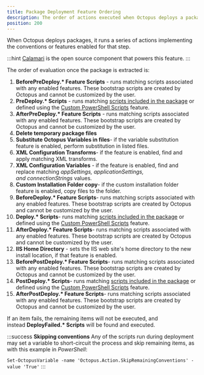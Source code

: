 ```yaml
---
title: Package Deployment Feature Ordering
description: The order of actions executed when Octopus deploys a package.
position: 200
---
```


When Octopus deploys packages, it runs a series of actions implementing the conventions or features enabled for that step.

:::hint
[Calamari](https://github.com/OctopusDeploy/Calamari) is the open source component that powers this feature.
:::

The order of evaluation once the package is extracted is:

1. **BeforePreDeploy.\* Feature Scripts** - runs matching scripts associated with any enabled features. These bootstrap scripts are created by Octopus and cannot be customized by the user.
2. **PreDeploy.\* Scripts** - runs matching [scripts included in the package](/docs/deployment-examples/custom-scripts/scripts-in-packages/index.md) or defined using the [Custom PowerShell Scripts](/docs/deployment-examples/custom-scripts/scripts-in-packages/index.md##scripts-in-package-steps) feature.
3. **AfterPreDeploy.\* Feature Scripts** - runs matching scripts associated with any enabled features. These bootstrap scripts are created by Octopus and cannot be customized by the user.
4. **Delete temporary package files**
5. **Substitute Octopus Variables in files**- if the variable substitution feature is enabled, perform substitution in listed files.
6. **XML Configuration Transforms**- if the feature is enabled, find and apply matching XML transforms.
7. **XML Configuration Variables** - if the feature is enabled, find and replace matching *appSettings, applicationSettings, and connectionStrings* values.
8. **Custom Installation Folder copy**- if the custom installation folder feature is enabled, copy files to the folder.
9. **BeforeDeploy.\* Feature Scripts**- runs matching scripts associated with any enabled features. These bootstrap scripts are created by Octopus and cannot be customized by the user.
10. **Deploy.\* Scripts**- runs matching [scripts included in the package](/docs/deployment-examples/custom-scripts/scripts-in-packages/index.md) or defined using the [Custom PowerShell Scripts](/docs/deployment-examples/custom-scripts/scripts-in-packages/index.md#scripts-in-package-steps) feature.
11. **AfterDeploy.\* Feature Scripts**- runs matching scripts associated with any enabled features. These bootstrap scripts are created by Octopus and cannot be customized by the user.
12. **IIS Home Directory** - sets the IIS web site's home directory to the new install location, if that feature is enabled.
13. **BeforePostDeploy.\* Feature Scripts**- runs matching scripts associated with any enabled features. These bootstrap scripts are created by Octopus and cannot be customized by the user.
14. **PostDeploy.\* Scripts**- runs matching [scripts included in the package](/docs/deployment-examples/custom-scripts/scripts-in-packages/index.md) or defined using the [Custom PowerShell Scripts](/docs/deployment-examples/custom-scripts/scripts-in-packages/index.md#scripts-in-package-steps) feature.
15. **AfterPostDeploy.\* Feature Scripts**- runs matching scripts associated with any enabled features. These bootstrap scripts are created by Octopus and cannot be customized by the user.

If an item fails, the remaining items will not be executed, and instead **DeployFailed.\* Scripts** will be found and executed.

:::success
**Skipping conventions**
Any of the scripts run during deployment may set a variable to short-circuit the process and skip remaining items, as with this example in *PowerShell*:

`Set-OctopusVariable -name 'Octopus.Action.SkipRemainingConventions' -value 'True'`
:::
